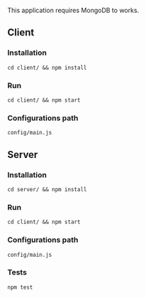 This application requires MongoDB to works.

## Client

### Installation
`cd client/ && npm install`
### Run
`cd client/ && npm start`
### Configurations path
`config/main.js`

## Server

### Installation
`cd server/ && npm install`
### Run
`cd client/ && npm start`
### Configurations path
`config/main.js`

### Tests
`npm test`
